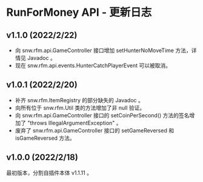 # RunForMoney API - 更新日志

## v1.1.0 (2022/2/22)

* 向 snw.rfm.api.GameController 接口增加 setHunterNoMoveTime 方法，详情见 Javadoc 。
* 现在 snw.rfm.api.events.HunterCatchPlayerEvent 可以被取消。

## v1.0.1 (2022/2/20)

* 补齐 snw.rfm.ItemRegistry 的部分缺失的 Javadoc 。
* 向所有位于 snw.rfm.Util 类的方法增加了非 null 验证。
* 向 snw.rfm.api.GameController 接口的 setCoinPerSecond() 方法的签名增加了 "throws IllegalArgumentException" 。
* 废弃了 snw.rfm.api.GameController 接口的 setGameReversed 和 isGameReversed 方法。

## v1.0.0 (2022/2/18)

最初版本，分割自插件本体 v1.1.11 。